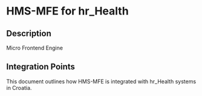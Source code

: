 # HMS-MFE for hr_Health

## Description

Micro Frontend Engine

## Integration Points

This document outlines how HMS-MFE is integrated with hr_Health systems in Croatia.
